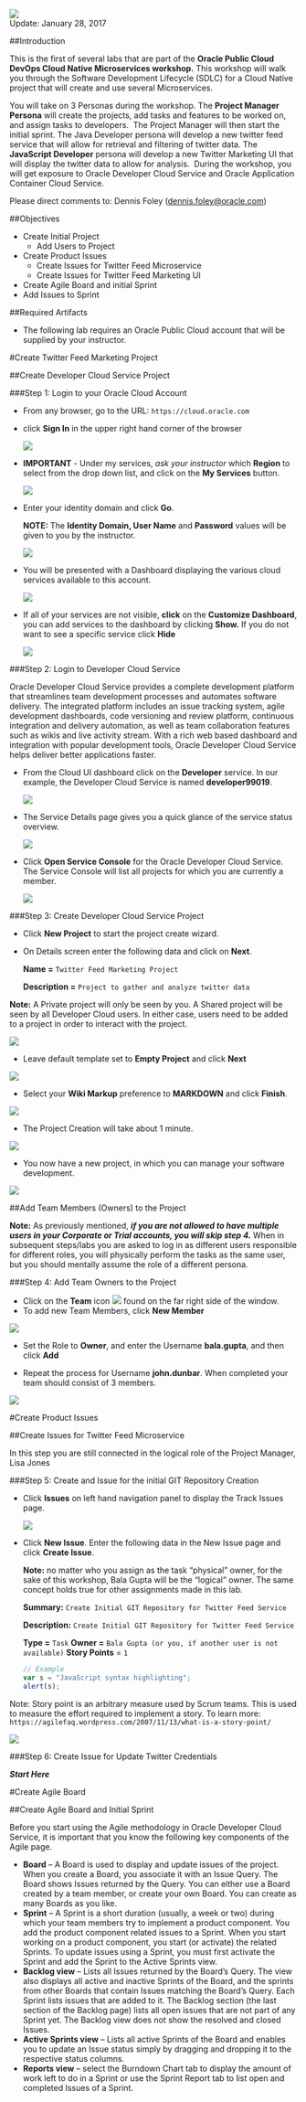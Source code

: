 
![](images/NATD.png)  
Update: January 28, 2017

##Introduction

This is the first of several labs that are part of the **Oracle Public Cloud DevOps Cloud Native Microservices workshop.** This workshop will walk you through the Software Development Lifecycle (SDLC) for a Cloud Native project that will create and use several Microservices.

You will take on 3 Personas during the workshop. The **Project Manager Persona** will create the projects, add tasks and features to be worked on, and assign tasks to developers.  The Project Manager will then start the initial sprint. The Java Developer persona will develop a new twitter feed service that will allow for retrieval and filtering of twitter data. The **JavaScript Developer** persona will develop a new Twitter Marketing UI that will display the twitter data to allow for analysis.  During the workshop, you will get exposure to Oracle Developer Cloud Service and Oracle Application Container Cloud Service.

Please direct comments to: Dennis Foley (dennis.foley@oracle.com)

##Objectives
- Create Initial Project
    - Add Users to Project
- Create Product Issues
    - Create Issues for Twitter Feed Microservice
    - Create Issues for Twitter Feed Marketing UI
- Create Agile Board and initial Sprint
- Add Issues to Sprint

##Required Artifacts
- The following lab requires an Oracle Public Cloud account that will be supplied by your instructor.


#Create Twitter Feed Marketing Project

##Create Developer Cloud Service Project

###Step 1: Login to your Oracle Cloud Account
- From any browser, go to the URL:
    `https://cloud.oracle.com`

- click **Sign In** in the upper right hand corner of the browser

    ![](images/Picture1.png)

- **IMPORTANT** - Under my services, *ask your instructor* which **Region** to select from the drop down list, and click on the **My Services** button.

    ![](images/Picture2.png)

- Enter your identity domain and click **Go**.

    **NOTE:** The **Identity Domain, User Name** and **Password** values will be given to you by the instructor.

    ![](images/Picture3.png)
    
- You will be presented with a Dashboard displaying the various cloud services available to this account. 

    ![](images/Picture4.png)
    
- If all of your services are not visible, **click** on the **Customize Dashboard**, you can add services to the dashboard by clicking **Show.** If you do not want to see a specific service click **Hide**

    ![](images/Picture5.png)
    
###Step 2: Login to Developer Cloud Service

Oracle Developer Cloud Service provides a complete development platform that streamlines team development processes and automates software delivery. The integrated platform includes an issue tracking system, agile development dashboards, code versioning and review platform, continuous integration and delivery automation, as well as team collaboration features such as wikis and live activity stream. With a rich web based dashboard and integration with popular development tools, Oracle Developer Cloud Service helps deliver better applications faster.

- From the Cloud UI dashboard click on the **Developer** service. In our example, the Developer Cloud Service is named **developer99019**.

    ![](images/Picture6.png)
    
- The Service Details page gives you a quick glance of the service status overview.

    ![](images/Picture7.png)
    
- Click **Open Service Console** for the Oracle Developer Cloud Service. The Service Console will list all projects for which you are currently a member.

    ![](images/Picture8.png)

###Step 3: Create Developer Cloud Service Project

- Click **New Project** to start the project create wizard.
- On Details screen enter the following data and click on **Next**.

    **Name =** `Twitter Feed Marketing Project`

    **Description =** `Project to gather and analyze twitter data`
    
**Note:** A Private project will only be seen by you. A Shared project will be seen by all Developer Cloud users. In either case, users need to be added to a project in order to interact with the project.

![](images/Picture9.png)

- Leave default template set to **Empty Project** and click **Next**

![](images/Picture10.png)

- Select your **Wiki Markup** preference to **MARKDOWN** and click **Finish**.

![](images/Picture11.png)

- The Project Creation will take about 1 minute.

![](images/Picture12.png)

- You now have a new project, in which you can manage your software development.

![](images/Picture13.png)

##Add Team Members (Owners) to the Project

**Note:** As previously mentioned, ***if you are not allowed to have multiple users in your Corporate or Trial accounts, you will skip step 4.*** When in subsequent steps/labs you are asked to log in as different users responsible for different roles, you will physically perform the tasks as the same user, but you should mentally assume the role of a different persona. 

###Step 4: Add Team Owners to the Project

- Click on the **Team** icon ![](images/TeamIcon.png) found on the far right side of the window.
- To add new Team Members, click **New Member**

![](images/Picture14.png)

- Set the Role to **Owner**, and enter the Username **bala.gupta**, and then click **Add**

- Repeat the process for Username **john.dunbar**. When completed your team should consist of 3 members.

![](images/Picture15.png)

#Create Product Issues

##Create Issues for Twitter Feed Microservice

In this step you are still connected in the logical role of the Project Manager, Lisa Jones

###Step 5: Create and Issue for the initial GIT Repository Creation

- Click **Issues** on left hand navigation panel to display the Track Issues page.

    ![](images/Picture16.png)

- Click **New Issue**. Enter the following data in the New Issue page and click **Create Issue**. 

    **Note:** no matter who you assign as the task “physical” owner, for the sake of this workshop, Bala Gupta will be the “logical” owner. The same concept holds true for other assignments made in this lab.

    **Summary:**
    `Create Initial GIT Repository for Twitter Feed Service`
    
    **Description:**
    `Create Initial GIT Repository for Twitter Feed Service`
    
    **Type =** `Task`
    **Owner =** `Bala Gupta (or you, if another user is not available)`
    **Story Points** = `1`
    
    ```javascript
    // Example
    var s = "JavaScript syntax highlighting";
    alert(s);
    ```
 
Note: Story point is an arbitrary measure used by Scrum teams. This is used to measure the effort required to implement a story. To learn more: `https://agilefaq.wordpress.com/2007/11/13/what-is-a-story-point/`

![](images/Picture17.png)

###Step 6: Create Issue for Update Twitter Credentials

**_Start Here_**
    
#Create Agile Board

##Create Agile Board and Initial Sprint

Before you start using the Agile methodology in Oracle Developer Cloud Service, it is important that you know the following key components of the Agile page.

- **Board** – A Board is used to display and update issues of the project. When you create a Board, you associate it with an Issue Query. The Board shows Issues returned by the Query.
You can either use a Board created by a team member, or create your own Board. You can create as many Boards as you like.
- **Sprint** – A Sprint is a short duration (usually, a week or two) during which your team members try to implement a product component.
You add the product component related issues to a Sprint. When you start working on a product component, you start (or activate) the related Sprints. To update issues using a Sprint, you must first activate the Sprint and add the Sprint to the Active Sprints view.
- **Backlog view** – Lists all Issues returned by the Board’s Query. The view also displays all active and inactive Sprints of the Board, and the sprints from other Boards that contain Issues matching the Board’s Query.
Each Sprint lists issues that are added to it. The Backlog section (the last section of the Backlog page) lists all open issues that are not part of any Sprint yet. The Backlog view does not show the resolved and closed Issues.
- **Active Sprints view** – Lists all active Sprints of the Board and enables you to update an Issue status simply by dragging and dropping it to the respective status columns.
- **Reports view** – select the Burndown Chart tab to display the amount of work left to do in a Sprint or use the Sprint Report tab to list open and completed Issues of a Sprint.

